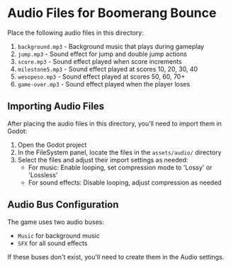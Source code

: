 # Audio Files for Boomerang Bounce

Place the following audio files in this directory:

1. `background.mp3` - Background music that plays during gameplay
2. `jump.mp3` - Sound effect for jump and double jump actions
3. `score.mp3` - Sound effect played when score increments
4. `milestone5.mp3` - Sound effect played at scores 10, 20, 30, 40
5. `wesopeso.mp3` - Sound effect played at scores 50, 60, 70+
6. `game-over.mp3` - Sound effect played when the player loses

## Importing Audio Files

After placing the audio files in this directory, you'll need to import them in Godot:

1. Open the Godot project
2. In the FileSystem panel, locate the files in the `assets/audio/` directory
3. Select the files and adjust their import settings as needed:
   - For music: Enable looping, set compression mode to 'Lossy' or 'Lossless'
   - For sound effects: Disable looping, adjust compression as needed

## Audio Bus Configuration

The game uses two audio buses:
- `Music` for background music
- `SFX` for all sound effects

If these buses don't exist, you'll need to create them in the Audio settings.